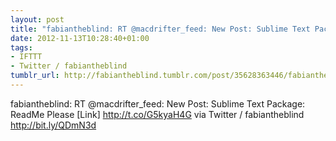```yaml
---
layout: post
title: "fabiantheblind: RT @macdrifter_feed: New Post: Sublime Text Package: ReadMe"
date: 2012-11-13T10:28:40+01:00
tags:
- IFTTT
- Twitter / fabiantheblind
tumblr_url: http://fabiantheblind.tumblr.com/post/35628363446/fabiantheblind-rt-macdrifter-feed-new-post-sublime
---
```

fabiantheblind: RT @macdrifter_feed: New Post: Sublime Text Package: ReadMe Please [Link] http://t.co/G5kyaH4G
via Twitter / fabiantheblind http://bit.ly/QDmN3d

